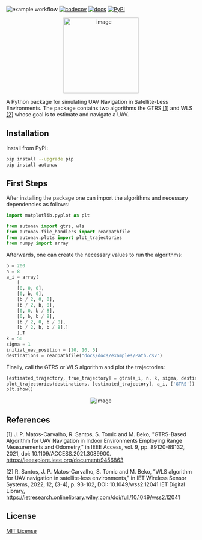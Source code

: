 ![example workflow](https://github.com/ricardo-s-santos/AutoNAV/actions/workflows/test.yml/badge.svg)
[![codecov](https://codecov.io/gh/ricardo-s-santos/AutoNAV/graph/badge.svg?token=LCR7KDRK3E)](https://codecov.io/gh/ricardo-s-santos/AutoNAV)
[![docs](https://img.shields.io/badge/docs-click_here-blue.svg)](https://ricardo-s-santos.github.io/AutoNAV/)
[![PyPI](https://img.shields.io/pypi/v/autonav)](https://pypi.org/project/autonav/)

<p align="center">
  <img src="https://github.com/ricardo-s-santos/AutoNAV/blob/main/docs/docs/figures/icon.png?raw=true" alt="image" width="200" height="auto">
</p>

A Python package for simulating UAV Navigation in Satellite-Less Environments. The package contains two algorithms the GTRS <a href="https://ieeexplore.ieee.org/document/9456863">[1]</a> and WLS <a href="https://ietresearch.onlinelibrary.wiley.com/doi/full/10.1049/wss2.12041">[2]</a>  whose goal is to estimate and navigate a UAV.

## Installation

Install from PyPI:

```sh
pip install --upgrade pip
pip install autonav
```

## First Steps

After installing the package one can import the algorithms and necessary dependencies as follows:

```python
import matplotlib.pyplot as plt

from autonav import gtrs, wls
from autonav.file_handlers import readpathfile
from autonav.plots import plot_trajectories
from numpy import array
```

Afterwards, one can create the necessary values to run the algorithms:

```python
b = 200
n = 8
a_i = array(
    [
    [0, 0, 0],
    [0, b, 0],
    [b / 2, 0, 0],
    [b / 2, b, 0],
    [0, 0, b / 8],
    [0, b, b / 8],
    [b / 2, 0, b / 8],
    [b / 2, b, b / 8],]
    ).T
k = 50
sigma = 1
initial_uav_position = [10, 10, 5]
destinations = readpathfile("docs/docs/examples/Path.csv")
```

Finally, call the GTRS or WLS algorithm and plot the trajectories:

```python
[estimated_trajectory, true_trajectory] = gtrs(a_i, n, k, sigma, destinations, initial_uav_position)
plot_trajectories(destinations, [estimated_trajectory], a_i, ['GTRS'])
plt.show()
```

<p align="center">
  <img src="https://github.com/ricardo-s-santos/AutoNAV/blob/main/docs/docs/figures/trajectories_plot.png?raw=true" alt="image" width="auto" height="auto">
</p>

## References

[1] J. P. Matos-Carvalho, R. Santos, S. Tomic and M. Beko, "GTRS-Based Algorithm for UAV Navigation in Indoor Environments Employing Range Measurements and Odometry," in IEEE Access, vol. 9, pp. 89120-89132, 2021, doi: 10.1109/ACCESS.2021.3089900. https://ieeexplore.ieee.org/document/9456863

[2] R. Santos, J. P. Matos-Carvalho, S. Tomic and M. Beko, "WLS algorithm for UAV navigation in satellite‐less environments," in IET Wireless Sensor Systems, 2022, 12, (3-4), p. 93-102, DOI: 10.1049/wss2.12041
IET Digital Library, https://ietresearch.onlinelibrary.wiley.com/doi/full/10.1049/wss2.12041

## License

[MIT License](LICENSE.txt)
